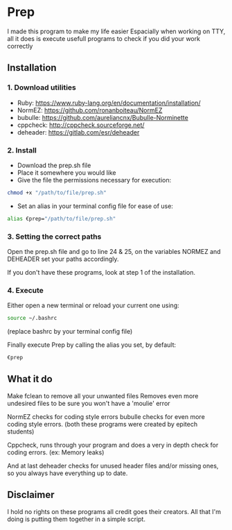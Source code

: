 # Prep

I made this program to make my life easier
Espacially when working on TTY, all it does is execute
usefull programs to check if you did your work correctly

## Installation

### 1. Download utilities
- Ruby:     https://www.ruby-lang.org/en/documentation/installation/
- NormEZ:   https://github.com/ronanboiteau/NormEZ
- bubulle:  https://github.com/aureliancnx/Bubulle-Norminette
- cppcheck: http://cppcheck.sourceforge.net/
- deheader: https://gitlab.com/esr/deheader

### 2. Install
- Download the prep.sh file
- Place it somewhere you would like
- Give the file the permissions necessary for execution:

```sh
chmod +x "/path/to/file/prep.sh"
```
- Set an alias in your terminal config file for ease of use:

```sh
alias €prep="/path/to/file/prep.sh"
```

### 3. Setting the correct paths
Open the prep.sh file and go to line 24 & 25, on the variables NORMEZ and DEHEADER set your paths accordingly.

If you don't have these programs, look at step 1 of the installation.

### 4. Execute
Either open a new terminal or reload your current one using:

```sh
source ~/.bashrc
```
(replace bashrc by your terminal config file)

Finally execute Prep by calling the alias you set, by default:

```sh
€prep
```

## What it do

Make fclean to remove all your unwanted files
Removes even more undesired files to be sure you won't have a 'moulie' error

NormEZ checks for coding style errors
bubulle checks for even more coding style errors.
(both these programs were created by epitech students)

Cppcheck, runs through your program and does a very in depth check for coding errors. (ex: Memory leaks)

And at last deheader checks for unused header files and/or missing ones, so you always have everything up to date.

## Disclaimer

I hold no rights on these programs all credit goes their creators. All that I'm doing is putting them together in a simple script.
